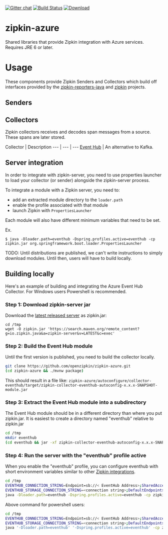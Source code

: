 [![Gitter chat](http://img.shields.io/badge/gitter-join%20chat%20%E2%86%92-brightgreen.svg)](https://gitter.im/openzipkin/zipkin)
[![Build Status](https://circleci.com/gh/openzipkin/zipkin-azure.svg?style=svg)](https://circleci.com/gh/openzipkin/zipkin-azure)
[![Download](https://api.bintray.com/packages/openzipkin/maven/zipkin-azure/images/download.svg)](https://bintray.com/openzipkin/maven/zipkin-azure/_latestVersion)

# zipkin-azure
Shared libraries that provide Zipkin integration with Azure services. Requires JRE 6 or later.

# Usage
These components provide Zipkin Senders and Collectors which build off interfaces provided by
the [zipkin-reporters-java](https://github.com/openzipkin/zipkin-reporter-java) and
[zipkin](https://github.com/openzipkin/zipkin) projects.

## Senders

## Collectors
Zipkin collectors receives and decodes span messages from a source. These
spans are later stored.

Collector | Description
--- | --- | ---
[Event Hub](./collector/eventhub) | An alternative to Kafka.

## Server integration
In order to integrate with zipkin-server, you need to use properties
launcher to load your collector (or sender) alongside the zipkin-server
process.

To integrate a module with a Zipkin server, you need to:
* add an extracted module directory to the `loader.path`
* enable the profile associated with that module
* launch Zipkin with `PropertiesLauncher`

Each module will also have different minimum variables that need to be set.

Ex.
```
$ java -Dloader.path=eventhub -Dspring.profiles.active=eventhub -cp zipkin.jar org.springframework.boot.loader.PropertiesLauncher
```

TODO: Until distributions are published, we can't write instructions to
simply download modules. Until then, users will have to build locally.

## Building locally

Here's an example of building and integrating the Azure Event Hub Collector. For Windows users Powershell is recommended.

### Step 1: Download zipkin-server jar
Download the [latest released server](https://search.maven.org/remote_content?g=io.zipkin.java&a=zipkin-server&v=LATEST&c=exec) as zipkin.jar:

```
cd /tmp
wget -O zipkin.jar 'https://search.maven.org/remote_content?g=io.zipkin.java&a=zipkin-server&v=LATEST&c=exec'
```

### Step 2: Build the Event Hub module
Until the first version is published, you need to build the collector locally.
``` bash
git clone https://github.com/openzipkin/zipkin-azure.git
(cd zipkin-azure && ./mvnw package)
```

This should result in a file like:
`zipkin-azure/autoconfigure/collector-eventhub/target/zipkin-collector-eventhub-autoconfig-x.x.x-SNAPSHOT-module.jar`

### Step 3: Extract the Event Hub module into a subdirectory
The Event Hub module should be in a different directory than where you put zipkin.jar.
It is easiest to create a directory named "eventhub" relative to zipkin.jar

``` bash
cd /tmp
mkdir eventhub
(cd eventhub && jar -xf zipkin-collector-eventhub-autoconfig-x.x.x-SNAPSHOT-module.jar)
```

### Step 4: Run the server with the "eventhub" profile active
When you enable the "eventhub" profile, you can configure eventhub with
short environment variables similar to other [Zipkin integrations](https://github.com/openzipkin/zipkin/blob/master/zipkin-server/README.md#elasticsearch-storage).


``` bash
cd /tmp
EVENTHUB_CONNECTION_STRING=Endpoint=sb://< EventHub Address>;SharedAccessKeyName=<name>;SharedAccessKey=<key>
EVENTHUB_STORAGE_CONNECTION_STRING=<connection string>;DefaultEndpointsProtocol=https;AccountName=<yourAccountName>;AccountKey=<yourAccountKey>
java -Dloader.path=eventhub -Dspring.profiles.active=eventhub -cp zipkin.jar org.springframework.boot.loader.PropertiesLauncher
```

Above command for powershell users:

``` bash
cd /tmp
EVENTHUB_CONNECTION_STRING=Endpoint=sb://< EventHub Address>;SharedAccessKeyName=<name>;SharedAccessKey=<key>
EVENTHUB_STORAGE_CONNECTION_STRING=<connection string>;DefaultEndpointsProtocol=https;AccountName=<yourAccountName>;AccountKey=<yourAccountKey>
java '-Dloader.path=eventhub' '-Dspring.profiles.active=eventhub' -cp zipkin.jar org.springframework.boot.loader.PropertiesLauncher
```